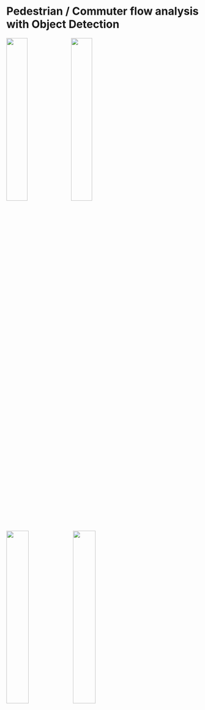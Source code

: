 #      Pedestrian / Commuter flow analysis with Object Detection

    
    
    
<img src="https://raw.githubusercontent.com/deeprajbasu/PedestrianFlowAnalysis/master/1.gif" width="33%" align="left" >   
<img src="https://raw.githubusercontent.com/deeprajbasu/PedestrianFlowAnalysis/master/4.gif" width="33%" align='left'>

<img src="https://raw.githubusercontent.com/deeprajbasu/PedestrianFlowAnalysis/master/2.gif" width="34%" align="left" >   
<img src="https://raw.githubusercontent.com/deeprajbasu/PedestrianFlowAnalysis/master/3.gif" width="34%" align='left'>
